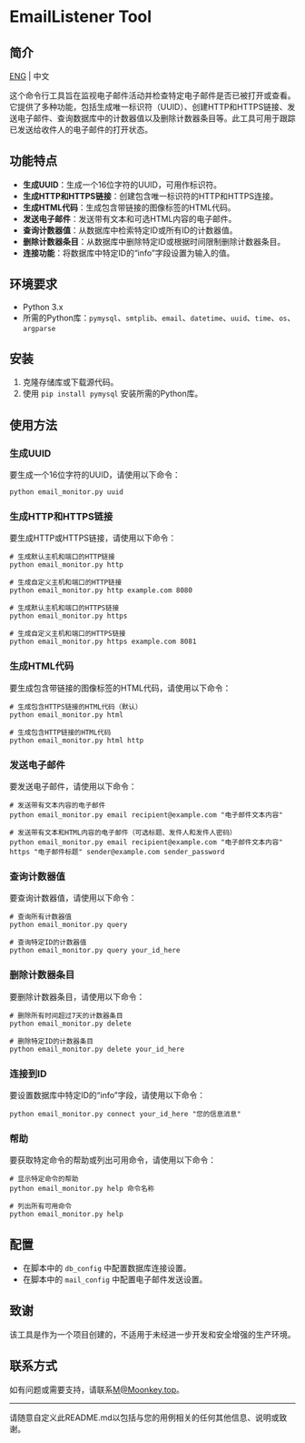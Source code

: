 # EmailListener Tool

## 简介

[ENG](./README.md) | 中文

这个命令行工具旨在监视电子邮件活动并检查特定电子邮件是否已被打开或查看。它提供了多种功能，包括生成唯一标识符（UUID）、创建HTTP和HTTPS链接、发送电子邮件、查询数据库中的计数器值以及删除计数器条目等。此工具可用于跟踪已发送给收件人的电子邮件的打开状态。

## 功能特点

- **生成UUID**：生成一个16位字符的UUID，可用作标识符。
- **生成HTTP和HTTPS链接**：创建包含唯一标识符的HTTP和HTTPS连接。
- **生成HTML代码**：生成包含带链接的图像标签的HTML代码。
- **发送电子邮件**：发送带有文本和可选HTML内容的电子邮件。
- **查询计数器值**：从数据库中检索特定ID或所有ID的计数器值。
- **删除计数器条目**：从数据库中删除特定ID或根据时间限制删除计数器条目。
- **连接功能**：将数据库中特定ID的“info”字段设置为输入的值。

## 环境要求

- Python 3.x
- 所需的Python库：`pymysql`、`smtplib`、`email`、`datetime`、`uuid`、`time`、`os`、`argparse`

## 安装

1. 克隆存储库或下载源代码。
2. 使用 `pip install pymysql` 安装所需的Python库。

## 使用方法

### 生成UUID

要生成一个16位字符的UUID，请使用以下命令：

```
python email_monitor.py uuid
```

### 生成HTTP和HTTPS链接

要生成HTTP或HTTPS链接，请使用以下命令：

```
# 生成默认主机和端口的HTTP链接
python email_monitor.py http

# 生成自定义主机和端口的HTTP链接
python email_monitor.py http example.com 8080

# 生成默认主机和端口的HTTPS链接
python email_monitor.py https

# 生成自定义主机和端口的HTTPS链接
python email_monitor.py https example.com 8081
```

### 生成HTML代码

要生成包含带链接的图像标签的HTML代码，请使用以下命令：

```
# 生成包含HTTPS链接的HTML代码（默认）
python email_monitor.py html

# 生成包含HTTP链接的HTML代码
python email_monitor.py html http
```

### 发送电子邮件

要发送电子邮件，请使用以下命令：

```
# 发送带有文本内容的电子邮件
python email_monitor.py email recipient@example.com "电子邮件文本内容"

# 发送带有文本和HTML内容的电子邮件（可选标题、发件人和发件人密码）
python email_monitor.py email recipient@example.com "电子邮件文本内容" https "电子邮件标题" sender@example.com sender_password
```

### 查询计数器值

要查询计数器值，请使用以下命令：

```
# 查询所有计数器值
python email_monitor.py query

# 查询特定ID的计数器值
python email_monitor.py query your_id_here
```

### 删除计数器条目

要删除计数器条目，请使用以下命令：

```
# 删除所有时间超过7天的计数器条目
python email_monitor.py delete

# 删除特定ID的计数器条目
python email_monitor.py delete your_id_here
```

### 连接到ID

要设置数据库中特定ID的“info”字段，请使用以下命令：

```
python email_monitor.py connect your_id_here "您的信息消息"
```

### 帮助

要获取特定命令的帮助或列出可用命令，请使用以下命令：

```
# 显示特定命令的帮助
python email_monitor.py help 命令名称

# 列出所有可用命令
python email_monitor.py help
```

## 配置

- 在脚本中的 `db_config` 中配置数据库连接设置。
- 在脚本中的 `mail_config` 中配置电子邮件发送设置。

## 致谢

该工具是作为一个项目创建的，不适用于未经进一步开发和安全增强的生产环境。

## 联系方式

如有问题或需要支持，请联系[M@Moonkey.top](mailto:M@Moonkey.top)。

---

请随意自定义此README.md以包括与您的用例相关的任何其他信息、说明或致谢。
